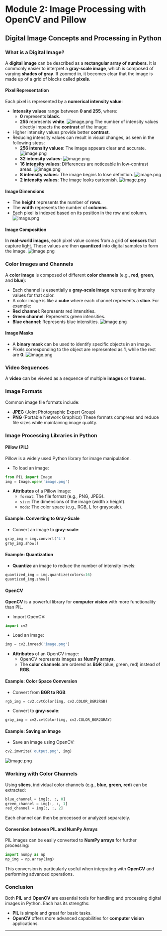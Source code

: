 

# Module 2: Image Processing with OpenCV and Pillow
## Digital Image Concepts and Processing in Python
### What is a Digital Image?
A **digital image** can be described as a **rectangular array of numbers**. It is commonly easier to interpret a **gray-scale image**, which is composed of varying **shades of gray**. If zoomed in, it becomes clear that the image is made up of a grid of blocks called **pixels**.
#### Pixel Representation
Each pixel is represented by a **numerical intensity value**:
- **Intensity values** range between **0 and 255**, where:
	- **0** represents **black**.
	- **255** represents **white**.
![image.png](https://prod-files-secure.s3.us-west-2.amazonaws.com/03e82b26-cccb-4906-bb56-adabcbdc0655/fa1bb4aa-313a-44c2-a7b3-7fa4a8432b08/image.png?X-Amz-Algorithm=AWS4-HMAC-SHA256&X-Amz-Content-Sha256=UNSIGNED-PAYLOAD&X-Amz-Credential=ASIAZI2LB466XMHOHCOL%2F20250206%2Fus-west-2%2Fs3%2Faws4_request&X-Amz-Date=20250206T101541Z&X-Amz-Expires=3600&X-Amz-Security-Token=IQoJb3JpZ2luX2VjEEEaCXVzLXdlc3QtMiJGMEQCIFBaqJKqeqNdmenXtbQ1Zw8v32HXofGPgU8OtS%2FC6qyVAiAWv5x%2FE9a72Ixi6OjdauuoTRvli0yyQcJ0BVV8mFcuLSr%2FAwhaEAAaDDYzNzQyMzE4MzgwNSIMBxeT3%2F758hlxtomEKtwDoP421EDkbcNgq65sbvJY2EXVRKp5%2Fa%2FayglVn9LPb7guvRpp9sZFBxtP0dkbFoG2RMuSHfCQQ5NYhWkQ2iaA3oPnoi8UgKDPx39tTKvgOYfXlnu6WHY4BPJegtXK%2ButTlVfXPT99vfDoJnABbHokBc8RHFQlNzzIQgAw1oaotEM8YozfJ61Fa446kNsrJ7J82sPXdcCs75orRZwI4ImtaAczahDz94BI1oSdDmojUdPtxm7CCbZI7JpJDjFphrO2kc8Vzdb6veghN7HSiEJg7QrtYkE5W4OEM34UIF1VMQVJo7EWDff1x%2FPSDvuK8kCbwenmZz3aDUNLcqW%2F7dw19bgXazU7kX9a5zcbRCbkUeuWxTeCTjnTL3KoIO4VtVFV3o3ka6DJEyz0Kl3DSqxocPuR2n%2BweO9777pYvoBPxwjC3HwNw7o57RX66KQYQOhBODMxZSPZJ8gIqQ%2B04eXnDA7eW0Tm5avgx%2FSvxPwSr20%2F7nKrheXPE2Tgv1KwWhEFPlQ%2BdFaCbKY%2BnIIZR97kZz7vivjgluHz0RJ24Pvq6d%2Fb1W5HmFRZ4ZB5%2FctR6jlQQxYNDQyTBuptlAm35JOp5lhUJSeFHUgEJ0ASojBLGQf15FD%2BVEdfCaZxX2EwzeyRvQY6pgGzi%2BVgW7e5gb7GpbQtklMu668CNkr%2BgrM1QtStrj%2Fa6X0NfeIw28WD%2FYY7JR6uAHppbdoxdzzIpyM%2Fo%2FV%2B5FowAUoOeVtzZW7IDEeC9Y%2BSeBhtIzLkR4tr%2Bo8Em0Gm6DxT6ZgBfZXJKYwAzQ%2BThcpREmxsyzbOMEFVLIHg9YaOm633nIRn31KBYR4HIBUTSOnMvDCL5EVCuw5YObgA6WN%2B5BGT3ChU&X-Amz-Signature=2de71ac44a2958415e3b705ba3ae2d310619278bbf466245d72993722d155496&X-Amz-SignedHeaders=host&x-id=GetObject)
The number of intensity values directly impacts the **contrast** of the image:
- Higher intensity values provide better **contrast**.
- Reducing intensity values can result in visual changes, as seen in the following steps:
	- **256 intensity values**: The image appears clear and accurate.
![image.png](https://prod-files-secure.s3.us-west-2.amazonaws.com/03e82b26-cccb-4906-bb56-adabcbdc0655/0de7dfb4-99dc-4b87-8932-5165b3c3b775/image.png?X-Amz-Algorithm=AWS4-HMAC-SHA256&X-Amz-Content-Sha256=UNSIGNED-PAYLOAD&X-Amz-Credential=ASIAZI2LB466VMYMOAWR%2F20250206%2Fus-west-2%2Fs3%2Faws4_request&X-Amz-Date=20250206T101541Z&X-Amz-Expires=3600&X-Amz-Security-Token=IQoJb3JpZ2luX2VjEEEaCXVzLXdlc3QtMiJGMEQCIBmCk98lam9emQPYuvUepfYD12RpZCl0LXo4VEDz6pMpAiBqsrnWxlyIWTGAiyyZ6mFmyvHkNUD2oFX%2FhzGiHfqUzir%2FAwhaEAAaDDYzNzQyMzE4MzgwNSIMm5GdQCEl3CuJ10DgKtwD56uWe1YznwXogY1kAWF0YcZTT7cOMtBrdmYVcj2EuK03QJ5m5fjZFD%2BVPk4LOeOZ92CGCFWZY88FqY8nztDxjUy%2Fc0tSGxbZFDpEVDfm8%2BdCmGHDgP4UyUSQTseuIVB9HUpyKrGm0ouIw8m1sLIl7pi7vP9bfq0c3Adr2qy6QMa8173tipSzazdNzrLdoW%2FNoaBDzoAxHwdw%2FJ5wv7u3ZHgQVMDU5z%2FQc89065%2Bnq4z2han9rZ7tNb9amnZY66vGqd3aExDjfkPuPsug477UvEpuTP5BIdeRqqRCBCK1KwipLjg0VAgMx4kD1bsVAUHhFm8d%2BhXbpH1Yux%2FyyNB%2B7oFJhQzhHVNVBMb36bDg2bDJtJLShphUc09cgTV6fNz3HjwYosWMnvyvxTdPVCqikLZgJwsUr%2FN4P6YwT735mwghcmm8VF5rD9DYmqT%2BBQg2%2FSAQGLG44Cdnaak28lNaFURCLjsCGDC1bmgKYgf3vhly1%2FWycuZ2lm1pEDd3v42KHt4fzuBdY0eYkjlD%2FOwtC3ggaUZaITC0M2MHwDLKUNjpC10lGiWb2PsR9kgHEp8nwVufcFUKpFENtH6wBKOcxM6qnUYu%2BTQmB%2F42vOAJ3%2B%2B40aD7L0sOR7dhGfQwtOyRvQY6pgEERDJcFyiZNPf6zMBsdxuCqGpnzgC15DS9eYwcewJhTtJ8LttT2QJEwkl3TM3UoC%2FI2rv72XXSyzzv4xK3KtA4%2Bwo3OZEOJ1ZDwwdTPc8msg5Bnbn6IGMbN26IUL5oucV6S8iIhgJD0qlZa5cQKcd1l8Cu6DgyTwVehLzWdyQtjgED1qULI16fQhfZNXtjPUCD8gv1sCiBnxM%2F0Qsp6NcRHgSNmxew&X-Amz-Signature=c1ca32fd3f0b72df8babbdfadfe05c0f975a1cc6cd9a7f451efb504ea6c41b2b&X-Amz-SignedHeaders=host&x-id=GetObject)
	- **32 intensity values:**
![image.png](https://prod-files-secure.s3.us-west-2.amazonaws.com/03e82b26-cccb-4906-bb56-adabcbdc0655/7eb81f08-b190-4c5a-ba2b-2a498a15b2c4/image.png?X-Amz-Algorithm=AWS4-HMAC-SHA256&X-Amz-Content-Sha256=UNSIGNED-PAYLOAD&X-Amz-Credential=ASIAZI2LB466VMYMOAWR%2F20250206%2Fus-west-2%2Fs3%2Faws4_request&X-Amz-Date=20250206T101541Z&X-Amz-Expires=3600&X-Amz-Security-Token=IQoJb3JpZ2luX2VjEEEaCXVzLXdlc3QtMiJGMEQCIBmCk98lam9emQPYuvUepfYD12RpZCl0LXo4VEDz6pMpAiBqsrnWxlyIWTGAiyyZ6mFmyvHkNUD2oFX%2FhzGiHfqUzir%2FAwhaEAAaDDYzNzQyMzE4MzgwNSIMm5GdQCEl3CuJ10DgKtwD56uWe1YznwXogY1kAWF0YcZTT7cOMtBrdmYVcj2EuK03QJ5m5fjZFD%2BVPk4LOeOZ92CGCFWZY88FqY8nztDxjUy%2Fc0tSGxbZFDpEVDfm8%2BdCmGHDgP4UyUSQTseuIVB9HUpyKrGm0ouIw8m1sLIl7pi7vP9bfq0c3Adr2qy6QMa8173tipSzazdNzrLdoW%2FNoaBDzoAxHwdw%2FJ5wv7u3ZHgQVMDU5z%2FQc89065%2Bnq4z2han9rZ7tNb9amnZY66vGqd3aExDjfkPuPsug477UvEpuTP5BIdeRqqRCBCK1KwipLjg0VAgMx4kD1bsVAUHhFm8d%2BhXbpH1Yux%2FyyNB%2B7oFJhQzhHVNVBMb36bDg2bDJtJLShphUc09cgTV6fNz3HjwYosWMnvyvxTdPVCqikLZgJwsUr%2FN4P6YwT735mwghcmm8VF5rD9DYmqT%2BBQg2%2FSAQGLG44Cdnaak28lNaFURCLjsCGDC1bmgKYgf3vhly1%2FWycuZ2lm1pEDd3v42KHt4fzuBdY0eYkjlD%2FOwtC3ggaUZaITC0M2MHwDLKUNjpC10lGiWb2PsR9kgHEp8nwVufcFUKpFENtH6wBKOcxM6qnUYu%2BTQmB%2F42vOAJ3%2B%2B40aD7L0sOR7dhGfQwtOyRvQY6pgEERDJcFyiZNPf6zMBsdxuCqGpnzgC15DS9eYwcewJhTtJ8LttT2QJEwkl3TM3UoC%2FI2rv72XXSyzzv4xK3KtA4%2Bwo3OZEOJ1ZDwwdTPc8msg5Bnbn6IGMbN26IUL5oucV6S8iIhgJD0qlZa5cQKcd1l8Cu6DgyTwVehLzWdyQtjgED1qULI16fQhfZNXtjPUCD8gv1sCiBnxM%2F0Qsp6NcRHgSNmxew&X-Amz-Signature=30a5f292a936f84f005f7c3aa2fa27f15ce58dca7e644d9705bc2b8ec5f9e586&X-Amz-SignedHeaders=host&x-id=GetObject)
	- **16 intensity values**: Differences are noticeable in low-contrast areas.
![image.png](https://prod-files-secure.s3.us-west-2.amazonaws.com/03e82b26-cccb-4906-bb56-adabcbdc0655/6bf56d44-9a14-4b7b-98c2-1f00b8630f0c/image.png?X-Amz-Algorithm=AWS4-HMAC-SHA256&X-Amz-Content-Sha256=UNSIGNED-PAYLOAD&X-Amz-Credential=ASIAZI2LB466VMYMOAWR%2F20250206%2Fus-west-2%2Fs3%2Faws4_request&X-Amz-Date=20250206T101541Z&X-Amz-Expires=3600&X-Amz-Security-Token=IQoJb3JpZ2luX2VjEEEaCXVzLXdlc3QtMiJGMEQCIBmCk98lam9emQPYuvUepfYD12RpZCl0LXo4VEDz6pMpAiBqsrnWxlyIWTGAiyyZ6mFmyvHkNUD2oFX%2FhzGiHfqUzir%2FAwhaEAAaDDYzNzQyMzE4MzgwNSIMm5GdQCEl3CuJ10DgKtwD56uWe1YznwXogY1kAWF0YcZTT7cOMtBrdmYVcj2EuK03QJ5m5fjZFD%2BVPk4LOeOZ92CGCFWZY88FqY8nztDxjUy%2Fc0tSGxbZFDpEVDfm8%2BdCmGHDgP4UyUSQTseuIVB9HUpyKrGm0ouIw8m1sLIl7pi7vP9bfq0c3Adr2qy6QMa8173tipSzazdNzrLdoW%2FNoaBDzoAxHwdw%2FJ5wv7u3ZHgQVMDU5z%2FQc89065%2Bnq4z2han9rZ7tNb9amnZY66vGqd3aExDjfkPuPsug477UvEpuTP5BIdeRqqRCBCK1KwipLjg0VAgMx4kD1bsVAUHhFm8d%2BhXbpH1Yux%2FyyNB%2B7oFJhQzhHVNVBMb36bDg2bDJtJLShphUc09cgTV6fNz3HjwYosWMnvyvxTdPVCqikLZgJwsUr%2FN4P6YwT735mwghcmm8VF5rD9DYmqT%2BBQg2%2FSAQGLG44Cdnaak28lNaFURCLjsCGDC1bmgKYgf3vhly1%2FWycuZ2lm1pEDd3v42KHt4fzuBdY0eYkjlD%2FOwtC3ggaUZaITC0M2MHwDLKUNjpC10lGiWb2PsR9kgHEp8nwVufcFUKpFENtH6wBKOcxM6qnUYu%2BTQmB%2F42vOAJ3%2B%2B40aD7L0sOR7dhGfQwtOyRvQY6pgEERDJcFyiZNPf6zMBsdxuCqGpnzgC15DS9eYwcewJhTtJ8LttT2QJEwkl3TM3UoC%2FI2rv72XXSyzzv4xK3KtA4%2Bwo3OZEOJ1ZDwwdTPc8msg5Bnbn6IGMbN26IUL5oucV6S8iIhgJD0qlZa5cQKcd1l8Cu6DgyTwVehLzWdyQtjgED1qULI16fQhfZNXtjPUCD8gv1sCiBnxM%2F0Qsp6NcRHgSNmxew&X-Amz-Signature=cf07293e36f2a4513a33698e409405db56584790290597c1a4736de5c08d7e96&X-Amz-SignedHeaders=host&x-id=GetObject)
	- **8 intensity values**: The image begins to lose definition.
![image.png](https://prod-files-secure.s3.us-west-2.amazonaws.com/03e82b26-cccb-4906-bb56-adabcbdc0655/cca05878-ca1a-43e0-8bec-1d146756f9ae/image.png?X-Amz-Algorithm=AWS4-HMAC-SHA256&X-Amz-Content-Sha256=UNSIGNED-PAYLOAD&X-Amz-Credential=ASIAZI2LB466VMYMOAWR%2F20250206%2Fus-west-2%2Fs3%2Faws4_request&X-Amz-Date=20250206T101541Z&X-Amz-Expires=3600&X-Amz-Security-Token=IQoJb3JpZ2luX2VjEEEaCXVzLXdlc3QtMiJGMEQCIBmCk98lam9emQPYuvUepfYD12RpZCl0LXo4VEDz6pMpAiBqsrnWxlyIWTGAiyyZ6mFmyvHkNUD2oFX%2FhzGiHfqUzir%2FAwhaEAAaDDYzNzQyMzE4MzgwNSIMm5GdQCEl3CuJ10DgKtwD56uWe1YznwXogY1kAWF0YcZTT7cOMtBrdmYVcj2EuK03QJ5m5fjZFD%2BVPk4LOeOZ92CGCFWZY88FqY8nztDxjUy%2Fc0tSGxbZFDpEVDfm8%2BdCmGHDgP4UyUSQTseuIVB9HUpyKrGm0ouIw8m1sLIl7pi7vP9bfq0c3Adr2qy6QMa8173tipSzazdNzrLdoW%2FNoaBDzoAxHwdw%2FJ5wv7u3ZHgQVMDU5z%2FQc89065%2Bnq4z2han9rZ7tNb9amnZY66vGqd3aExDjfkPuPsug477UvEpuTP5BIdeRqqRCBCK1KwipLjg0VAgMx4kD1bsVAUHhFm8d%2BhXbpH1Yux%2FyyNB%2B7oFJhQzhHVNVBMb36bDg2bDJtJLShphUc09cgTV6fNz3HjwYosWMnvyvxTdPVCqikLZgJwsUr%2FN4P6YwT735mwghcmm8VF5rD9DYmqT%2BBQg2%2FSAQGLG44Cdnaak28lNaFURCLjsCGDC1bmgKYgf3vhly1%2FWycuZ2lm1pEDd3v42KHt4fzuBdY0eYkjlD%2FOwtC3ggaUZaITC0M2MHwDLKUNjpC10lGiWb2PsR9kgHEp8nwVufcFUKpFENtH6wBKOcxM6qnUYu%2BTQmB%2F42vOAJ3%2B%2B40aD7L0sOR7dhGfQwtOyRvQY6pgEERDJcFyiZNPf6zMBsdxuCqGpnzgC15DS9eYwcewJhTtJ8LttT2QJEwkl3TM3UoC%2FI2rv72XXSyzzv4xK3KtA4%2Bwo3OZEOJ1ZDwwdTPc8msg5Bnbn6IGMbN26IUL5oucV6S8iIhgJD0qlZa5cQKcd1l8Cu6DgyTwVehLzWdyQtjgED1qULI16fQhfZNXtjPUCD8gv1sCiBnxM%2F0Qsp6NcRHgSNmxew&X-Amz-Signature=a459583137d9cffc1070a4e09bdb619af01b61f5c8762197c3ac1327fa5ee573&X-Amz-SignedHeaders=host&x-id=GetObject)
	- **2 intensity values**: The image looks cartoonish.
![image.png](https://prod-files-secure.s3.us-west-2.amazonaws.com/03e82b26-cccb-4906-bb56-adabcbdc0655/12da64d7-6b97-44e0-bc2c-52b9c47ce212/image.png?X-Amz-Algorithm=AWS4-HMAC-SHA256&X-Amz-Content-Sha256=UNSIGNED-PAYLOAD&X-Amz-Credential=ASIAZI2LB466VMYMOAWR%2F20250206%2Fus-west-2%2Fs3%2Faws4_request&X-Amz-Date=20250206T101541Z&X-Amz-Expires=3600&X-Amz-Security-Token=IQoJb3JpZ2luX2VjEEEaCXVzLXdlc3QtMiJGMEQCIBmCk98lam9emQPYuvUepfYD12RpZCl0LXo4VEDz6pMpAiBqsrnWxlyIWTGAiyyZ6mFmyvHkNUD2oFX%2FhzGiHfqUzir%2FAwhaEAAaDDYzNzQyMzE4MzgwNSIMm5GdQCEl3CuJ10DgKtwD56uWe1YznwXogY1kAWF0YcZTT7cOMtBrdmYVcj2EuK03QJ5m5fjZFD%2BVPk4LOeOZ92CGCFWZY88FqY8nztDxjUy%2Fc0tSGxbZFDpEVDfm8%2BdCmGHDgP4UyUSQTseuIVB9HUpyKrGm0ouIw8m1sLIl7pi7vP9bfq0c3Adr2qy6QMa8173tipSzazdNzrLdoW%2FNoaBDzoAxHwdw%2FJ5wv7u3ZHgQVMDU5z%2FQc89065%2Bnq4z2han9rZ7tNb9amnZY66vGqd3aExDjfkPuPsug477UvEpuTP5BIdeRqqRCBCK1KwipLjg0VAgMx4kD1bsVAUHhFm8d%2BhXbpH1Yux%2FyyNB%2B7oFJhQzhHVNVBMb36bDg2bDJtJLShphUc09cgTV6fNz3HjwYosWMnvyvxTdPVCqikLZgJwsUr%2FN4P6YwT735mwghcmm8VF5rD9DYmqT%2BBQg2%2FSAQGLG44Cdnaak28lNaFURCLjsCGDC1bmgKYgf3vhly1%2FWycuZ2lm1pEDd3v42KHt4fzuBdY0eYkjlD%2FOwtC3ggaUZaITC0M2MHwDLKUNjpC10lGiWb2PsR9kgHEp8nwVufcFUKpFENtH6wBKOcxM6qnUYu%2BTQmB%2F42vOAJ3%2B%2B40aD7L0sOR7dhGfQwtOyRvQY6pgEERDJcFyiZNPf6zMBsdxuCqGpnzgC15DS9eYwcewJhTtJ8LttT2QJEwkl3TM3UoC%2FI2rv72XXSyzzv4xK3KtA4%2Bwo3OZEOJ1ZDwwdTPc8msg5Bnbn6IGMbN26IUL5oucV6S8iIhgJD0qlZa5cQKcd1l8Cu6DgyTwVehLzWdyQtjgED1qULI16fQhfZNXtjPUCD8gv1sCiBnxM%2F0Qsp6NcRHgSNmxew&X-Amz-Signature=222ab2c6670b72550537eb7b6b57670eba772a65fabba85efe580d6d43a4f892&X-Amz-SignedHeaders=host&x-id=GetObject)
#### Image Dimensions
- The **height** represents the number of **rows**.
- The **width** represents the number of **columns**.
- Each pixel is indexed based on its position in the row and column.
![image.png](https://prod-files-secure.s3.us-west-2.amazonaws.com/03e82b26-cccb-4906-bb56-adabcbdc0655/ff056335-e79e-4491-b508-30cd45b6c194/image.png?X-Amz-Algorithm=AWS4-HMAC-SHA256&X-Amz-Content-Sha256=UNSIGNED-PAYLOAD&X-Amz-Credential=ASIAZI2LB466XMHOHCOL%2F20250206%2Fus-west-2%2Fs3%2Faws4_request&X-Amz-Date=20250206T101541Z&X-Amz-Expires=3600&X-Amz-Security-Token=IQoJb3JpZ2luX2VjEEEaCXVzLXdlc3QtMiJGMEQCIFBaqJKqeqNdmenXtbQ1Zw8v32HXofGPgU8OtS%2FC6qyVAiAWv5x%2FE9a72Ixi6OjdauuoTRvli0yyQcJ0BVV8mFcuLSr%2FAwhaEAAaDDYzNzQyMzE4MzgwNSIMBxeT3%2F758hlxtomEKtwDoP421EDkbcNgq65sbvJY2EXVRKp5%2Fa%2FayglVn9LPb7guvRpp9sZFBxtP0dkbFoG2RMuSHfCQQ5NYhWkQ2iaA3oPnoi8UgKDPx39tTKvgOYfXlnu6WHY4BPJegtXK%2ButTlVfXPT99vfDoJnABbHokBc8RHFQlNzzIQgAw1oaotEM8YozfJ61Fa446kNsrJ7J82sPXdcCs75orRZwI4ImtaAczahDz94BI1oSdDmojUdPtxm7CCbZI7JpJDjFphrO2kc8Vzdb6veghN7HSiEJg7QrtYkE5W4OEM34UIF1VMQVJo7EWDff1x%2FPSDvuK8kCbwenmZz3aDUNLcqW%2F7dw19bgXazU7kX9a5zcbRCbkUeuWxTeCTjnTL3KoIO4VtVFV3o3ka6DJEyz0Kl3DSqxocPuR2n%2BweO9777pYvoBPxwjC3HwNw7o57RX66KQYQOhBODMxZSPZJ8gIqQ%2B04eXnDA7eW0Tm5avgx%2FSvxPwSr20%2F7nKrheXPE2Tgv1KwWhEFPlQ%2BdFaCbKY%2BnIIZR97kZz7vivjgluHz0RJ24Pvq6d%2Fb1W5HmFRZ4ZB5%2FctR6jlQQxYNDQyTBuptlAm35JOp5lhUJSeFHUgEJ0ASojBLGQf15FD%2BVEdfCaZxX2EwzeyRvQY6pgGzi%2BVgW7e5gb7GpbQtklMu668CNkr%2BgrM1QtStrj%2Fa6X0NfeIw28WD%2FYY7JR6uAHppbdoxdzzIpyM%2Fo%2FV%2B5FowAUoOeVtzZW7IDEeC9Y%2BSeBhtIzLkR4tr%2Bo8Em0Gm6DxT6ZgBfZXJKYwAzQ%2BThcpREmxsyzbOMEFVLIHg9YaOm633nIRn31KBYR4HIBUTSOnMvDCL5EVCuw5YObgA6WN%2B5BGT3ChU&X-Amz-Signature=f732016b552942aace62505d4727417d7f7a12904f55260b64c89ccd15194fd5&X-Amz-SignedHeaders=host&x-id=GetObject)
#### Image Composition
In **real-world images**, each pixel value comes from a grid of **sensors** that capture light. These values are then **quantized** into digital samples to form the image.
![image.png](https://prod-files-secure.s3.us-west-2.amazonaws.com/03e82b26-cccb-4906-bb56-adabcbdc0655/0c721ea0-409b-4d32-b630-a00d6f170d18/image.png?X-Amz-Algorithm=AWS4-HMAC-SHA256&X-Amz-Content-Sha256=UNSIGNED-PAYLOAD&X-Amz-Credential=ASIAZI2LB466XMHOHCOL%2F20250206%2Fus-west-2%2Fs3%2Faws4_request&X-Amz-Date=20250206T101541Z&X-Amz-Expires=3600&X-Amz-Security-Token=IQoJb3JpZ2luX2VjEEEaCXVzLXdlc3QtMiJGMEQCIFBaqJKqeqNdmenXtbQ1Zw8v32HXofGPgU8OtS%2FC6qyVAiAWv5x%2FE9a72Ixi6OjdauuoTRvli0yyQcJ0BVV8mFcuLSr%2FAwhaEAAaDDYzNzQyMzE4MzgwNSIMBxeT3%2F758hlxtomEKtwDoP421EDkbcNgq65sbvJY2EXVRKp5%2Fa%2FayglVn9LPb7guvRpp9sZFBxtP0dkbFoG2RMuSHfCQQ5NYhWkQ2iaA3oPnoi8UgKDPx39tTKvgOYfXlnu6WHY4BPJegtXK%2ButTlVfXPT99vfDoJnABbHokBc8RHFQlNzzIQgAw1oaotEM8YozfJ61Fa446kNsrJ7J82sPXdcCs75orRZwI4ImtaAczahDz94BI1oSdDmojUdPtxm7CCbZI7JpJDjFphrO2kc8Vzdb6veghN7HSiEJg7QrtYkE5W4OEM34UIF1VMQVJo7EWDff1x%2FPSDvuK8kCbwenmZz3aDUNLcqW%2F7dw19bgXazU7kX9a5zcbRCbkUeuWxTeCTjnTL3KoIO4VtVFV3o3ka6DJEyz0Kl3DSqxocPuR2n%2BweO9777pYvoBPxwjC3HwNw7o57RX66KQYQOhBODMxZSPZJ8gIqQ%2B04eXnDA7eW0Tm5avgx%2FSvxPwSr20%2F7nKrheXPE2Tgv1KwWhEFPlQ%2BdFaCbKY%2BnIIZR97kZz7vivjgluHz0RJ24Pvq6d%2Fb1W5HmFRZ4ZB5%2FctR6jlQQxYNDQyTBuptlAm35JOp5lhUJSeFHUgEJ0ASojBLGQf15FD%2BVEdfCaZxX2EwzeyRvQY6pgGzi%2BVgW7e5gb7GpbQtklMu668CNkr%2BgrM1QtStrj%2Fa6X0NfeIw28WD%2FYY7JR6uAHppbdoxdzzIpyM%2Fo%2FV%2B5FowAUoOeVtzZW7IDEeC9Y%2BSeBhtIzLkR4tr%2Bo8Em0Gm6DxT6ZgBfZXJKYwAzQ%2BThcpREmxsyzbOMEFVLIHg9YaOm633nIRn31KBYR4HIBUTSOnMvDCL5EVCuw5YObgA6WN%2B5BGT3ChU&X-Amz-Signature=9b6b8c3a704f3d96953fca89ad5a1f7ccfc08bd397b338ed1a348b908e9c964e&X-Amz-SignedHeaders=host&x-id=GetObject)
### Color Images and Channels
A **color image** is composed of different **color channels** (e.g., **red**, **green**, and **blue**):
- Each channel is essentially a **gray-scale image** representing intensity values for that color.
- A color image is like a **cube** where each channel represents a **slice**.
For example:
- **Red channel**: Represents red intensities.
- **Green channel**: Represents green intensities.
- **Blue channel**: Represents blue intensities.
![image.png](https://prod-files-secure.s3.us-west-2.amazonaws.com/03e82b26-cccb-4906-bb56-adabcbdc0655/c0cc17c9-842f-413f-82e8-f3f44278cf74/image.png?X-Amz-Algorithm=AWS4-HMAC-SHA256&X-Amz-Content-Sha256=UNSIGNED-PAYLOAD&X-Amz-Credential=ASIAZI2LB466XMHOHCOL%2F20250206%2Fus-west-2%2Fs3%2Faws4_request&X-Amz-Date=20250206T101541Z&X-Amz-Expires=3600&X-Amz-Security-Token=IQoJb3JpZ2luX2VjEEEaCXVzLXdlc3QtMiJGMEQCIFBaqJKqeqNdmenXtbQ1Zw8v32HXofGPgU8OtS%2FC6qyVAiAWv5x%2FE9a72Ixi6OjdauuoTRvli0yyQcJ0BVV8mFcuLSr%2FAwhaEAAaDDYzNzQyMzE4MzgwNSIMBxeT3%2F758hlxtomEKtwDoP421EDkbcNgq65sbvJY2EXVRKp5%2Fa%2FayglVn9LPb7guvRpp9sZFBxtP0dkbFoG2RMuSHfCQQ5NYhWkQ2iaA3oPnoi8UgKDPx39tTKvgOYfXlnu6WHY4BPJegtXK%2ButTlVfXPT99vfDoJnABbHokBc8RHFQlNzzIQgAw1oaotEM8YozfJ61Fa446kNsrJ7J82sPXdcCs75orRZwI4ImtaAczahDz94BI1oSdDmojUdPtxm7CCbZI7JpJDjFphrO2kc8Vzdb6veghN7HSiEJg7QrtYkE5W4OEM34UIF1VMQVJo7EWDff1x%2FPSDvuK8kCbwenmZz3aDUNLcqW%2F7dw19bgXazU7kX9a5zcbRCbkUeuWxTeCTjnTL3KoIO4VtVFV3o3ka6DJEyz0Kl3DSqxocPuR2n%2BweO9777pYvoBPxwjC3HwNw7o57RX66KQYQOhBODMxZSPZJ8gIqQ%2B04eXnDA7eW0Tm5avgx%2FSvxPwSr20%2F7nKrheXPE2Tgv1KwWhEFPlQ%2BdFaCbKY%2BnIIZR97kZz7vivjgluHz0RJ24Pvq6d%2Fb1W5HmFRZ4ZB5%2FctR6jlQQxYNDQyTBuptlAm35JOp5lhUJSeFHUgEJ0ASojBLGQf15FD%2BVEdfCaZxX2EwzeyRvQY6pgGzi%2BVgW7e5gb7GpbQtklMu668CNkr%2BgrM1QtStrj%2Fa6X0NfeIw28WD%2FYY7JR6uAHppbdoxdzzIpyM%2Fo%2FV%2B5FowAUoOeVtzZW7IDEeC9Y%2BSeBhtIzLkR4tr%2Bo8Em0Gm6DxT6ZgBfZXJKYwAzQ%2BThcpREmxsyzbOMEFVLIHg9YaOm633nIRn31KBYR4HIBUTSOnMvDCL5EVCuw5YObgA6WN%2B5BGT3ChU&X-Amz-Signature=99e8506f427c8491348d2fc795b1655364836dbda822e1bc4e8f189a449ceae4&X-Amz-SignedHeaders=host&x-id=GetObject)
#### Image Masks
- A **binary mask** can be used to identify specific objects in an image.
- Pixels corresponding to the object are represented as **1**, while the rest are **0**.
![image.png](https://prod-files-secure.s3.us-west-2.amazonaws.com/03e82b26-cccb-4906-bb56-adabcbdc0655/667eab4d-d19d-4618-81d0-663b6beb002c/image.png?X-Amz-Algorithm=AWS4-HMAC-SHA256&X-Amz-Content-Sha256=UNSIGNED-PAYLOAD&X-Amz-Credential=ASIAZI2LB466XMHOHCOL%2F20250206%2Fus-west-2%2Fs3%2Faws4_request&X-Amz-Date=20250206T101541Z&X-Amz-Expires=3600&X-Amz-Security-Token=IQoJb3JpZ2luX2VjEEEaCXVzLXdlc3QtMiJGMEQCIFBaqJKqeqNdmenXtbQ1Zw8v32HXofGPgU8OtS%2FC6qyVAiAWv5x%2FE9a72Ixi6OjdauuoTRvli0yyQcJ0BVV8mFcuLSr%2FAwhaEAAaDDYzNzQyMzE4MzgwNSIMBxeT3%2F758hlxtomEKtwDoP421EDkbcNgq65sbvJY2EXVRKp5%2Fa%2FayglVn9LPb7guvRpp9sZFBxtP0dkbFoG2RMuSHfCQQ5NYhWkQ2iaA3oPnoi8UgKDPx39tTKvgOYfXlnu6WHY4BPJegtXK%2ButTlVfXPT99vfDoJnABbHokBc8RHFQlNzzIQgAw1oaotEM8YozfJ61Fa446kNsrJ7J82sPXdcCs75orRZwI4ImtaAczahDz94BI1oSdDmojUdPtxm7CCbZI7JpJDjFphrO2kc8Vzdb6veghN7HSiEJg7QrtYkE5W4OEM34UIF1VMQVJo7EWDff1x%2FPSDvuK8kCbwenmZz3aDUNLcqW%2F7dw19bgXazU7kX9a5zcbRCbkUeuWxTeCTjnTL3KoIO4VtVFV3o3ka6DJEyz0Kl3DSqxocPuR2n%2BweO9777pYvoBPxwjC3HwNw7o57RX66KQYQOhBODMxZSPZJ8gIqQ%2B04eXnDA7eW0Tm5avgx%2FSvxPwSr20%2F7nKrheXPE2Tgv1KwWhEFPlQ%2BdFaCbKY%2BnIIZR97kZz7vivjgluHz0RJ24Pvq6d%2Fb1W5HmFRZ4ZB5%2FctR6jlQQxYNDQyTBuptlAm35JOp5lhUJSeFHUgEJ0ASojBLGQf15FD%2BVEdfCaZxX2EwzeyRvQY6pgGzi%2BVgW7e5gb7GpbQtklMu668CNkr%2BgrM1QtStrj%2Fa6X0NfeIw28WD%2FYY7JR6uAHppbdoxdzzIpyM%2Fo%2FV%2B5FowAUoOeVtzZW7IDEeC9Y%2BSeBhtIzLkR4tr%2Bo8Em0Gm6DxT6ZgBfZXJKYwAzQ%2BThcpREmxsyzbOMEFVLIHg9YaOm633nIRn31KBYR4HIBUTSOnMvDCL5EVCuw5YObgA6WN%2B5BGT3ChU&X-Amz-Signature=ae4febfa30c3467d80b859bba8db37011529b987b078875d446d27cc2e7808e4&X-Amz-SignedHeaders=host&x-id=GetObject)
### Video Sequences
A **video** can be viewed as a sequence of multiple **images** or **frames**.
### Image Formats
Common image file formats include:
- **JPEG** (Joint Photographic Expert Group)
- **PNG** (Portable Network Graphics)
These formats compress and reduce file sizes while maintaining image quality.
### Image Processing Libraries in Python
#### Pillow (PIL)
Pillow is a widely used Python library for image manipulation.
- To load an image:
```python
from PIL import Image
img = Image.open('image.png')
```
- **Attributes** of a Pillow image:
	- `format`: The file format (e.g., PNG, JPEG).
	- `size`: The dimensions of the image (width x height).
	- `mode`: The color space (e.g., RGB, L for grayscale).
#### Example: Converting to Gray-Scale
- Convert an image to **gray-scale**:
```python
gray_img = img.convert('L')
gray_img.show()
```
#### Example: Quantization
- **Quantize** an image to reduce the number of intensity levels:
```python
quantized_img = img.quantize(colors=16)
quantized_img.show()
```
#### OpenCV
**OpenCV** is a powerful library for **computer vision** with more functionality than PIL.
- Import OpenCV:
```python
import cv2
```
- Load an image:
```python
img = cv2.imread('image.png')
```
- **Attributes** of an OpenCV image:
	- OpenCV represents images as **NumPy arrays**.
	- The **color channels** are ordered as **BGR** (blue, green, red) instead of **RGB**.
#### Example: Color Space Conversion
- Convert from **BGR to RGB**:
```python
rgb_img = cv2.cvtColor(img, cv2.COLOR_BGR2RGB)
```
- Convert to **gray-scale**:
```python
gray_img = cv2.cvtColor(img, cv2.COLOR_BGR2GRAY)
```
#### Example: Saving an Image
- Save an image using OpenCV:
```python
cv2.imwrite('output.png', img)
```
![image.png](https://prod-files-secure.s3.us-west-2.amazonaws.com/03e82b26-cccb-4906-bb56-adabcbdc0655/25fcc977-54ea-484c-997e-9b6bd016f347/image.png?X-Amz-Algorithm=AWS4-HMAC-SHA256&X-Amz-Content-Sha256=UNSIGNED-PAYLOAD&X-Amz-Credential=ASIAZI2LB466XMHOHCOL%2F20250206%2Fus-west-2%2Fs3%2Faws4_request&X-Amz-Date=20250206T101541Z&X-Amz-Expires=3600&X-Amz-Security-Token=IQoJb3JpZ2luX2VjEEEaCXVzLXdlc3QtMiJGMEQCIFBaqJKqeqNdmenXtbQ1Zw8v32HXofGPgU8OtS%2FC6qyVAiAWv5x%2FE9a72Ixi6OjdauuoTRvli0yyQcJ0BVV8mFcuLSr%2FAwhaEAAaDDYzNzQyMzE4MzgwNSIMBxeT3%2F758hlxtomEKtwDoP421EDkbcNgq65sbvJY2EXVRKp5%2Fa%2FayglVn9LPb7guvRpp9sZFBxtP0dkbFoG2RMuSHfCQQ5NYhWkQ2iaA3oPnoi8UgKDPx39tTKvgOYfXlnu6WHY4BPJegtXK%2ButTlVfXPT99vfDoJnABbHokBc8RHFQlNzzIQgAw1oaotEM8YozfJ61Fa446kNsrJ7J82sPXdcCs75orRZwI4ImtaAczahDz94BI1oSdDmojUdPtxm7CCbZI7JpJDjFphrO2kc8Vzdb6veghN7HSiEJg7QrtYkE5W4OEM34UIF1VMQVJo7EWDff1x%2FPSDvuK8kCbwenmZz3aDUNLcqW%2F7dw19bgXazU7kX9a5zcbRCbkUeuWxTeCTjnTL3KoIO4VtVFV3o3ka6DJEyz0Kl3DSqxocPuR2n%2BweO9777pYvoBPxwjC3HwNw7o57RX66KQYQOhBODMxZSPZJ8gIqQ%2B04eXnDA7eW0Tm5avgx%2FSvxPwSr20%2F7nKrheXPE2Tgv1KwWhEFPlQ%2BdFaCbKY%2BnIIZR97kZz7vivjgluHz0RJ24Pvq6d%2Fb1W5HmFRZ4ZB5%2FctR6jlQQxYNDQyTBuptlAm35JOp5lhUJSeFHUgEJ0ASojBLGQf15FD%2BVEdfCaZxX2EwzeyRvQY6pgGzi%2BVgW7e5gb7GpbQtklMu668CNkr%2BgrM1QtStrj%2Fa6X0NfeIw28WD%2FYY7JR6uAHppbdoxdzzIpyM%2Fo%2FV%2B5FowAUoOeVtzZW7IDEeC9Y%2BSeBhtIzLkR4tr%2Bo8Em0Gm6DxT6ZgBfZXJKYwAzQ%2BThcpREmxsyzbOMEFVLIHg9YaOm633nIRn31KBYR4HIBUTSOnMvDCL5EVCuw5YObgA6WN%2B5BGT3ChU&X-Amz-Signature=0aaa97e9b12516b90364172f5561d22f1a5b7edc390d8fcecbad7a79c66c2c3d&X-Amz-SignedHeaders=host&x-id=GetObject)
### Working with Color Channels
Using **slices**, individual color channels (e.g., **blue**, **green**, **red**) can be extracted:
```python
blue_channel = img[:, :, 0]
green_channel = img[:, :, 1]
red_channel = img[:, :, 2]
```
Each channel can then be processed or analyzed separately.
#### Conversion between PIL and NumPy Arrays
PIL images can be easily converted to **NumPy arrays** for further processing:
```python
import numpy as np
np_img = np.array(img)
```
This conversion is particularly useful when integrating with **OpenCV** and performing advanced operations.
### Conclusion
Both **PIL** and **OpenCV** are essential tools for handling and processing digital images in Python. Each has its strengths:
- **PIL** is simple and great for basic tasks.
- **OpenCV** offers more advanced capabilities for **computer vision** applications.
___


